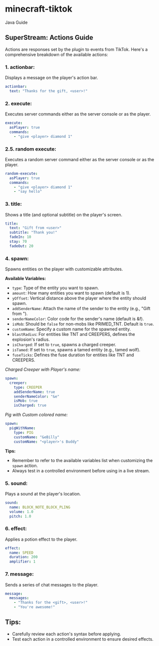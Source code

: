 # minecraft-tiktok
Java Guide
## **SuperStream: Actions Guide**

Actions are responses set by the plugin to events from TikTok. Here's a comprehensive breakdown of the available actions:

### **1. actionbar:**
Displays a message on the player's action bar.
```yaml
actionbar:
  text: "Thanks for the gift, <user>!"
```

### **2. execute:**
Executes server commands either as the server console or as the player.
```yaml
execute:
  asPlayer: true
  commands:
    - "give <player> diamond 1"
```

### **2.5. random execute:**
Executes a random server command either as the server console or as the player.
```yaml
random-execute:
  asPlayer: true
  commands:
    - "give <player> diamond 1"
    - "say hello"
```

### **3. title:**
Shows a title (and optional subtitle) on the player's screen.
```yaml
title:
  text: "Gift from <user>"
  subtitle: "Thank you!"
  fadeIn: 10
  stay: 70
  fadeOut: 20
```

### **4. spawn:**
Spawns entities on the player with customizable attributes.

**Available Variables:**
- `type`: Type of the entity you want to spawn.
- `amount`: How many entities you want to spawn (default is 1).
- `yOffset`: Vertical distance above the player where the entity should spawn.
- `addSenderName`: Attach the name of the sender to the entity (e.g., "Gift from <user>").
- `senderNameColor`: Color code for the sender's name (default is &f).
- `isMob`: Should be `false` for non-mobs like PRIMED_TNT. Default is `true`.
- `customName`: Specify a custom name for the spawned entity.
- `blastRadius`: For entities like TNT and CREEPERS, defines the explosion's radius.
- `isCharged`: If set to `true`, spawns a charged creeper.
- `isTamed`: If set to `true`, spawns a tamed entity (e.g., tamed wolf).
- `fuseTicks`: Defines the fuse duration for entities like TNT and CREEPERS.

*Charged Creeper with Player's name:*
```yaml
spawn:
  creeper:
    type: CREEPER
    addSenderName: true
    senderNameColor: "&e"
    isMob: true
    isCharged: true
```

*Pig with Custom colored name:*
```yaml
spawn:
  pigWithName:
    type: PIG
    customName: "&eBilly"
    customName: "<player>'s Buddy"
```

**Tips:**
- Remember to refer to the available variables list when customizing the `spawn` action.
- Always test in a controlled environment before using in a live stream.

### **5. sound:**
Plays a sound at the player's location.
```yaml
sound:
  name: BLOCK_NOTE_BLOCK_PLING
  volume: 1.0
  pitch: 1.0
```

### **6. effect:**
Applies a potion effect to the player.
```yaml
effect:
  name: SPEED
  duration: 200
  amplifier: 1
```

### **7. message:**
Sends a series of chat messages to the player.
```yaml
message:
  messages:
    - "Thanks for the <gift>, <user>!"
    - "You're awesome!"
```

## **Tips:**
- Carefully review each action's syntax before applying.
- Test each action in a controlled environment to ensure desired effects.
